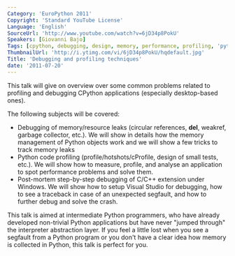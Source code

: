 ```yaml
---
Category: 'EuroPython 2011'
Copyright: 'Standard YouTube License'
Language: 'English'
SourceUrl: 'http://www.youtube.com/watch?v=6jD34p8PokU'
Speakers: [Giovanni Bajo]
Tags: [cpython, debugging, design, memory, performance, profiling, 'python,']
ThumbnailUrl: 'http://i.ytimg.com/vi/6jD34p8PokU/hqdefault.jpg'
Title: 'Debugging and profiling techniques'
date: '2011-07-20'
---
```

This talk will give on overview over some common problems related to profiling
and debugging CPython applications (especially desktop-based ones).

The following subjects will be covered:

  * Debugging of memory/resource leaks (circular references, **del**, weakref, garbage collector, etc.). We will show in details how the memory management of Python objects work and we will show a few tricks to track memory leaks
  * Python code profiling (profile/hotshots/cProfile, design of small tests, etc.). We will show how to measure, profile, and analyse an application to spot performance problems and solve them.
  * Post-mortem step-by-step debugging of C/C++ extension under Windows. We will show how to setup Visual Studio for debugging, how to see a traceback in case of an unexpected segfault, and how to further debug and solve the crash.

This talk is aimed at intermediate Python programmers, who have already
developed non-trivial Python applications but have never "jumped through" the
interpreter abstraction layer. If you feel a little lost when you see a
segfault from a Python program or you don't have a clear idea how memory is
collected in Python, this talk is perfect for you.

